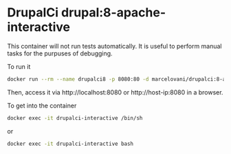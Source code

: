 # DrupalCi drupal:8-apache-interactive

This container will not run tests automatically.
It is useful to perform manual tasks for the purpuses of debugging.

To run it

```bash
docker run --rm --name drupalci8 -p 8080:80 -d marcelovani/drupalci:8-apache-interactive
```

Then, access it via http://localhost:8080 or http://host-ip:8080 in a browser.

To get into the container

```bash
docker exec -it drupalci-interactive /bin/sh
```

or

```bash
docker exec -it drupalci-interactive bash
```
